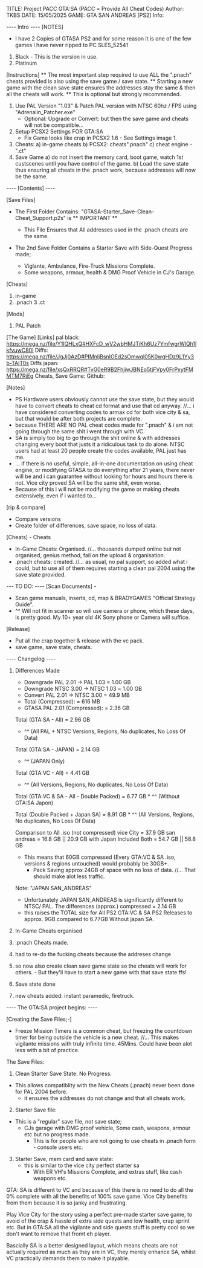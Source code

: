 TITLE:	Project PACC GTA:SA (PACC = Provide All Cheat Codes)
Author:	TKBS
DATE:	15/05/2025
GAME:	GTA SAN ANDREAS [PS2]
Info:	

---- Intro ----
[NOTES]
* I have 2 Copies of GTASA PS2 and for some reason it is one of the few games i have never ripped to PC
SLES_52541
1. Black		- This is the version in use.
2. Platinum

[Instructions]
** The most important step required to use ALL the ".pnach" cheats provided is also using the save game / save state.
**  Starting a new game with the clean save state ensures the addresses stay the same & then all the cheats will work.
** This is optional but strongly recommended.

1. Use PAL Version "1.03" & Patch PAL version with NTSC 60hz / FPS using "Adrenalin_Patcher.exe"
	* Optional: Upgrade or Convert: but then the save game and cheats will not be compatible...
2. Setup PCSX2 Settings FOR GTA:SA
	* Fix Game looks like crap in PCSX2 1.6 		- See Settings image 1.
3. Cheats: 
	a) in-game cheats 
	b) PCSX2: cheats\".pnach" 
	c) cheat engine - ".ct" 
4. Save Game
	a) do not insert the memory card, boot game, watch 1st custscenes until you have control of the game.
	b) Load the save state thus ensuring all cheats in the .pnach work, because addresses will now be the same.  

---- [Contents] ----

[Save Files]
* The First Folder Contains: "GTASA-Starter_Save-Clean-Cheat_Support.p2s" is ** IMPORTANT **
	* This File Ensures that All addresses used in the .pnach cheats are the same.

* The 2nd Save Folder Contains a Starter Save with Side-Quest Progress made;
	* Viglante, Ambulance, Fire-Truck Missions Complete.
	* Some weapons, armour, health & DMG Proof Vehicle in CJ's Garage.

[Cheats]
1. in-game
2. .pnach
3 .ct

[Mods]
1. PAL Patch

[The Game]
[Links]
pal black:
https://mega.nz/file/Y1IQHLxQ#HXFcD_wV2wbHMJTiKh6Uz7YmfwgrWlQh1lkfvuwC80I
Diffs:
https://mega.nz/file/JgJj0AzD#PIMnljBsnIOEd2sOmwql05K0wgHDz9L1Yy3b-TAjT0s
Diffs japan:
https://mega.nz/file/xsQxRRQR#TvG0eR9B2FhjiwJBNEo5tjFVpy0FrPxytFMMTM7RjEg
Cheats, Save Game:
Github: 


[Notes]
* PS Hardware users obviously cannot use the save state, but they would have to convert cheats to cheat cd format and use that cd anyway.
//... i have considered converting codes to armax cd for both vice city & sa, but that would be after both projects are complete.
* because THERE ARE NO PAL cheat codes made for ".pnach" & i am not going through the same shit i went through with VC.
* SA is simply too big to go through the shit online & with addresses changing every boot that justs it a ridiculous task to do alone. NTSC users had at least 20 people create the codes available, PAL just has me.
* ... if there is no useful, simple, all-in-one documentation on using cheat engine, or modifying GTASA to do everything after 21 years, there never will be and i can guarantee without looking for hours and hours there is not. Vice city proved SA will be the same shit, even worse.
* Because of this i will not be modifying the game or making cheats extensively, even if i wanted to...

[rip & compare] 
* Compare versions
* Create folder of differences, save space, no loss of data.

[Cheats] - Cheats
* In-Game Cheats: Organised.
//... thousands dumped online but not organised, genius method, fail on the upload & organisation.
* .pnach cheats: created.
//... as usual, no pal support, so added what i could, but to use all of them requires starting a clean pal 2004 using the save state provided.

--- TO DO: ----
[Scan Documents] -
* Scan game manuals, inserts, cd, map & BRADYGAMES "Official Strategy Guide".
* ^^ Will not fit in scanner so will use camera or phone, which these days, is pretty good. My 10+ year old 4K Sony phone or Camera will suffice.

[Release]
* Put all the crap together & release with the vc pack.
* save game, save state, cheats.

----  Changelog ----
1. Differences Made 
	- Downgrade PAL  2.01 	-> 	PAL  1.03 		=	1.00 GB 
	- Downgrade NTSC 3.00 	-> 	NTSC 1.03 		=	1.00 GB 
	- Convert PAL 2.01 		->  NTSC  3.00 		=	49.9 MB
	- Total (Compressed):						=	 616 MB	
	- GTASA PAL 2.01 (Compressed):				=	2.36 GB
	
	Total 	(GTA:SA - All)						=	2.96 GB
	* ^^ (All PAL + NTSC Versions, Regions, No duplicates, No Loss Of Data)
	
	Total 	(GTA:SA - JAPAN)					=	2.14 GB
	* ^^ (JAPAN Only)	
	
	Total 	(GTA:VC - All)						=	4.41 GB
	* ^^ (All Versions, Regions, No duplicates, No Loss Of Data)	
	
	Total 	(GTA:VC & SA - All - Double Packed)	=	6.77 GB
		* ^^ (Without GTA:SA Japon)
		
	Total 	(Double Packed + Japan SA)			=	8.91 GB
		* ^^ (All Versions, Regions, No duplicates, No Loss Of Data)
		
	
	Comparison to All .iso  (not compressed)
	vice City 	= 37.9 GB 
	san andreas = 16.8 GB	|| 20.9 GB with Japan Included 
	Both		= 54.7 GB	|| 58.8 GB 
	
	* This means that 60GB compressed (Every GTA:VC & SA .iso, versions & regions untouched) would probably be 30GB+.
		* Pack Saving approx 24GB of space with no loss of data. 
	//... That should make alot less traffic.
	
	Note: "JAPAN SAN_ANDREAS"
	* Unfortunately JAPAN SAN_ANDREAS is significantly different to NTSC/ PAL. The differences (approx.) compressed = 2.14 GB
	* this raises the TOTAL size for All PS2 GTA:VC & SA PS2 Releases to approx. 9GB compared to 6.77GB Without japan SA.
	
2. In-Game Cheats organised
3. .pnach Cheats made.
4. had to re-do the fucking cheats because the addreses change 
5. so now also create clean save game state so the cheats will work for others. - But they'll have to start a new game with that save state ffs!
6. Save state done 
7. new cheats added: instant paramedic, firetruck.


---- The GTA:SA project begins: ----

[Creating the Save Files;-]
* Freeze Mission Timers is a common cheat, but freezing the countdown timer for being outside the vehicle is a new cheat. 
//... This makes vigilante missions with truly infinite time. 45Mins. Could have been alot less with a bit of practice.

The Save Files:
1. Clean Starter Save State: No Progress. 
- This allows compatiblity with the New Cheats (.pnach) never been done for PAL 2004 before.
	- it ensures the addresses do not change and that all cheats work.
2. Starter Save file: 
- This is a "regular" save file, not save state; 
	- CJs garage with DMG proof vehicle, Some cash, weapons, armour etc but no progress made.
		- This is for people who are not going to use cheats in .pnach form - console users etc.
3. Starter Save, mem card and save state: 
	- this is similar to the vice city perfect starter sa
		- With ER VH's Missions Complete, and extras stuff, like cash weapons etc.

GTA: SA is different to VC and because of this there is no need to do all the 0% complete with all the benefits of 100% save game. Vice City benefits from them because it is so janky and frustrating.

Play Vice City for the story using a perfect pre-made starter save game, to avoid of the crap & hassle of extra side quests and low health, crap sprint etc. But in GTA:SA all the vigilante and side quests stuff is pretty cool so we don't want to remove that fromt eh player.

Bascially SA is a better designed layout, which means cheats are not actually required as much as they are in VC, they merely enhance SA, whilst VC practically demands them to make it playable.